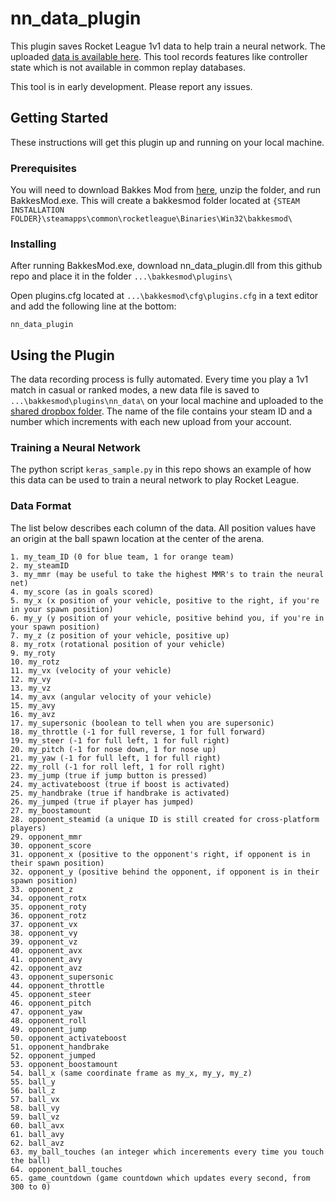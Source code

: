 # nn_data_plugin

This plugin saves Rocket League 1v1 data to help train a neural network. The uploaded [data is available here](https://www.dropbox.com/sh/ac9ihejgfkqud72/AAAbUGoSvjgQfW9wk_4x_DxYa?dl=0). This tool records features like controller state which is not available in common replay databases.

This tool is in early development. Please report any issues.

## Getting Started

These instructions will get this plugin up and running on your local machine.

### Prerequisites

You will need to download Bakkes Mod from [here](https://bakkesmod.com/download.php), unzip the folder, and run BakkesMod.exe. This will create a bakkesmod folder located at `{STEAM INSTALLATION FOLDER}\steamapps\common\rocketleague\Binaries\Win32\bakkesmod\`

### Installing

After running BakkesMod.exe, download nn_data_plugin.dll from this github repo and place it in the folder `...\bakkesmod\plugins\`

Open plugins.cfg located at `...\bakkesmod\cfg\plugins.cfg` in a text editor and add the following line at the bottom:

```
nn_data_plugin
```

## Using the Plugin

The data recording process is fully automated. Every time you play a 1v1 match in casual or ranked modes, a new data file is saved to `...\bakkesmod\plugins\nn_data\` on your local machine and uploaded to the [shared dropbox folder](https://www.dropbox.com/sh/ac9ihejgfkqud72/AAAbUGoSvjgQfW9wk_4x_DxYa?dl=0). The name of the file contains your steam ID and a number which increments with each new upload from your account.

### Training a Neural Network

The python script `keras_sample.py` in this repo shows an example of how this data can be used to train a neural network to play Rocket League.

### Data Format

The list below describes each column of the data. All position values have an origin at the ball spawn location at the center of the arena.

```
1. my_team_ID (0 for blue team, 1 for orange team)
2. my_steamID
3. my_mmr (may be useful to take the highest MMR's to train the neural net)
4. my_score (as in goals scored)
5. my_x (x position of your vehicle, positive to the right, if you're in your spawn position)
6. my_y (y position of your vehicle, positive behind you, if you're in your spawn position)
7. my_z (z position of your vehicle, positive up)
8. my_rotx (rotational position of your vehicle)
9. my_roty
10. my_rotz
11. my_vx (velocity of your vehicle)
12. my_vy
13. my_vz
14. my_avx (angular velocity of your vehicle)
15. my_avy
16. my_avz
17. my_supersonic (boolean to tell when you are supersonic)
18. my_throttle (-1 for full reverse, 1 for full forward)
19. my_steer (-1 for full left, 1 for full right)
20. my_pitch (-1 for nose down, 1 for nose up)
21. my_yaw (-1 for full left, 1 for full right)
22. my_roll (-1 for roll left, 1 for roll right)
23. my_jump (true if jump button is pressed)
24. my_activateboost (true if boost is activated)
25. my_handbrake (true if handbrake is activated)
26. my_jumped (true if player has jumped)
27. my_boostamount
28. opponent_steamid (a unique ID is still created for cross-platform players)
29. opponent_mmr
30. opponent_score
31. opponent_x (positive to the opponent's right, if opponent is in their spawn position)
32. opponent_y (positive behind the opponent, if opponent is in their spawn position)
33. opponent_z
34. opponent_rotx
35. opponent_roty
36. opponent_rotz
37. opponent_vx
38. opponent_vy
39. opponent_vz
40. opponent_avx
41. opponent_avy
42. opponent_avz
43. opponent_supersonic
44. opponent_throttle
45. opponent_steer
46. opponent_pitch
47. opponent_yaw
48. opponent_roll
49. opponent_jump
50. opponent_activateboost
51. opponent_handbrake
52. opponent_jumped
53. opponent_boostamount
54. ball_x (same coordinate frame as my_x, my_y, my_z)
55. ball_y
56. ball_z
57. ball_vx
58. ball_vy
59. ball_vz
60. ball_avx
61. ball_avy
62. ball_avz
63. my_ball_touches (an integer which incerements every time you touch the ball)
64. opponent_ball_touches
65. game_countdown (game countdown which updates every second, from 300 to 0)
```
